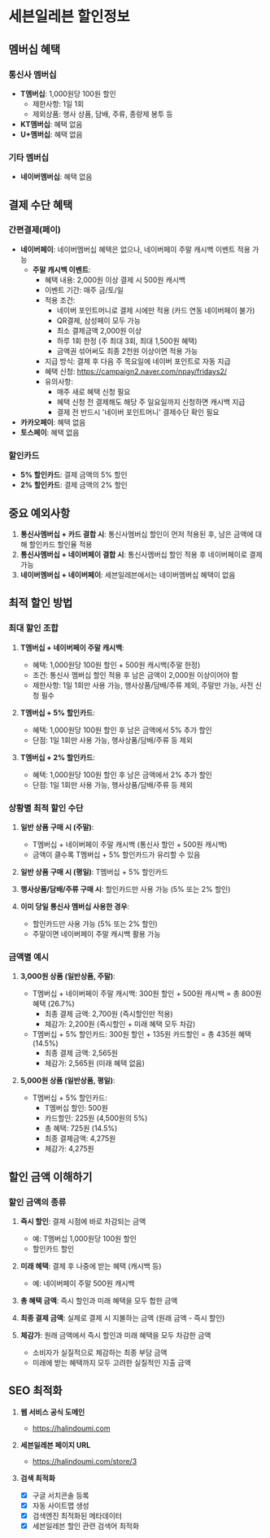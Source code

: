 # 세븐일레븐 할인정보

## 멤버십 혜택

### 통신사 멤버십

- **T멤버십**: 1,000원당 100원 할인
  - 제한사항: 1일 1회
  - 제외상품: 행사 상품, 담배, 주류, 종량제 봉투 등
- **KT멤버십**: 혜택 없음
- **U+멤버십**: 혜택 없음

### 기타 멤버십

- **네이버멤버십**: 혜택 없음

## 결제 수단 혜택

### 간편결제(페이)

- **네이버페이**: 네이버멤버십 혜택은 없으나, 네이버페이 주말 캐시백 이벤트 적용 가능
  - **주말 캐시백 이벤트**:
    - 혜택 내용: 2,000원 이상 결제 시 500원 캐시백
    - 이벤트 기간: 매주 금/토/일
    - 적용 조건:
      - 네이버 포인트머니로 결제 시에만 적용 (카드 연동 네이버페이 불가)
      - QR결제, 삼성페이 모두 가능
      - 최소 결제금액 2,000원 이상
      - 하루 1회 한정 (주 최대 3회, 최대 1,500원 혜택)
      - 금액권 섞어써도 최종 2천원 이상이면 적용 가능
    - 지급 방식: 결제 후 다음 주 목요일에 네이버 포인트로 자동 지급
    - 혜택 신청: https://campaign2.naver.com/npay/fridays2/
    - 유의사항:
      - 매주 새로 혜택 신청 필요
      - 혜택 신청 전 결제해도 해당 주 일요일까지 신청하면 캐시백 지급
      - 결제 전 반드시 '네이버 포인트머니' 결제수단 확인 필요
- **카카오페이**: 혜택 없음
- **토스페이**: 혜택 없음

### 할인카드

- **5% 할인카드**: 결제 금액의 5% 할인
- **2% 할인카드**: 결제 금액의 2% 할인

## 중요 예외사항

1. **통신사멤버십 + 카드 결합 시**: 통신사멤버십 할인이 먼저 적용된 후, 남은 금액에 대해 할인카드 할인율 적용
2. **통신사멤버십 + 네이버페이 결합 시**: 통신사멤버십 할인 적용 후 네이버페이로 결제 가능
3. **네이버멤버십 + 네이버페이**: 세븐일레븐에서는 네이버멤버십 혜택이 없음

## 최적 할인 방법

### 최대 할인 조합

1. **T멤버십 + 네이버페이 주말 캐시백**:

   - 혜택: 1,000원당 100원 할인 + 500원 캐시백(주말 한정)
   - 조건: 통신사 멤버십 할인 적용 후 남은 금액이 2,000원 이상이어야 함
   - 제한사항: 1일 1회만 사용 가능, 행사상품/담배/주류 제외, 주말만 가능, 사전 신청 필수

2. **T멤버십 + 5% 할인카드**:

   - 혜택: 1,000원당 100원 할인 후 남은 금액에서 5% 추가 할인
   - 단점: 1일 1회만 사용 가능, 행사상품/담배/주류 등 제외

3. **T멤버십 + 2% 할인카드**:
   - 혜택: 1,000원당 100원 할인 후 남은 금액에서 2% 추가 할인
   - 단점: 1일 1회만 사용 가능, 행사상품/담배/주류 등 제외

### 상황별 최적 할인 수단

1. **일반 상품 구매 시 (주말)**:

   - T멤버십 + 네이버페이 주말 캐시백 (통신사 할인 + 500원 캐시백)
   - 금액이 클수록 T멤버십 + 5% 할인카드가 유리할 수 있음

2. **일반 상품 구매 시 (평일)**: T멤버십 + 5% 할인카드

3. **행사상품/담배/주류 구매 시**: 할인카드만 사용 가능 (5% 또는 2% 할인)

4. **이미 당일 통신사 멤버십 사용한 경우**:
   - 할인카드만 사용 가능 (5% 또는 2% 할인)
   - 주말이면 네이버페이 주말 캐시백 활용 가능

### 금액별 예시

1. **3,000원 상품 (일반상품, 주말)**:

   - T멤버십 + 네이버페이 주말 캐시백: 300원 할인 + 500원 캐시백 = 총 800원 혜택 (26.7%)
     - 최종 결제 금액: 2,700원 (즉시할인만 적용)
     - 체감가: 2,200원 (즉시할인 + 미래 혜택 모두 차감)
   - T멤버십 + 5% 할인카드: 300원 할인 + 135원 카드할인 = 총 435원 혜택 (14.5%)
     - 최종 결제 금액: 2,565원
     - 체감가: 2,565원 (미래 혜택 없음)

2. **5,000원 상품 (일반상품, 평일)**:
   - T멤버십 + 5% 할인카드:
     - T멤버십 할인: 500원
     - 카드할인: 225원 (4,500원의 5%)
     - 총 혜택: 725원 (14.5%)
     - 최종 결제금액: 4,275원
     - 체감가: 4,275원

## 할인 금액 이해하기

### 할인 금액의 종류

1. **즉시 할인**: 결제 시점에 바로 차감되는 금액

   - 예: T멤버십 1,000원당 100원 할인
   - 할인카드 할인

2. **미래 혜택**: 결제 후 나중에 받는 혜택 (캐시백 등)

   - 예: 네이버페이 주말 500원 캐시백

3. **총 혜택 금액**: 즉시 할인과 미래 혜택을 모두 합한 금액

4. **최종 결제 금액**: 실제로 결제 시 지불하는 금액 (원래 금액 - 즉시 할인)

5. **체감가**: 원래 금액에서 즉시 할인과 미래 혜택을 모두 차감한 금액
   - 소비자가 실질적으로 체감하는 최종 부담 금액
   - 미래에 받는 혜택까지 모두 고려한 실질적인 지출 금액

## SEO 최적화

1. **웹 서비스 공식 도메인**

   - https://halindoumi.com

2. **세븐일레븐 페이지 URL**

   - https://halindoumi.com/store/3

3. **검색 최적화**
   - [x] 구글 서치콘솔 등록
   - [x] 자동 사이트맵 생성
   - [x] 검색엔진 최적화된 메타데이터
   - [x] 세븐일레븐 할인 관련 검색어 최적화
